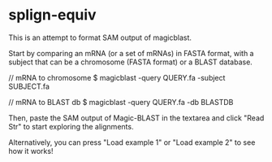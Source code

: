 # splign-equiv
This is an attempt to format SAM output of magicblast.

Start by comparing an mRNA (or a set of mRNAs) in FASTA format, with a subject that can be a chromosome (FASTA format) or a BLAST database.

// mRNA to chromosome
$ magicblast -query QUERY.fa -subject SUBJECT.fa

// mRNA to BLAST db
 $ magicblast -query QUERY.fa -db BLASTDB

Then, paste the SAM output of Magic-BLAST in the textarea and click "Read Str" to start exploring the alignments. 

Alternatively, you can press "Load example 1" or "Load example 2" to see how it works!
